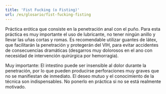 ```yaml
---
title: 'Fist Fucking (o Fisting)'
url: /es/glosario/fist-fucking-fisting
---
```


Práctica erótica que consiste en la penetración anal con el puño. Para esta práctica es muy importante el uso de lubricante, no tener ningún anillo y llevar las uñas cortas y romas. Es recomendable utilizar guantes de látex, que facilitarán la penetración y protegerán del VIH, para evitar accidentes de consecuencias dramáticas (desgarros muy dolorosos en el ano con necesidad de intervención quirúrgica por hemorragia).

Muy importante: El intestino puede ser insensible al dolor durante la penetración, por lo que pueden producirse perforaciones muy graves que no se manifiestan de inmediato. El deseo mutuo y el conocimiento de la técnica son indispensables. No ponerlo en práctica si no se está realmente motivado.